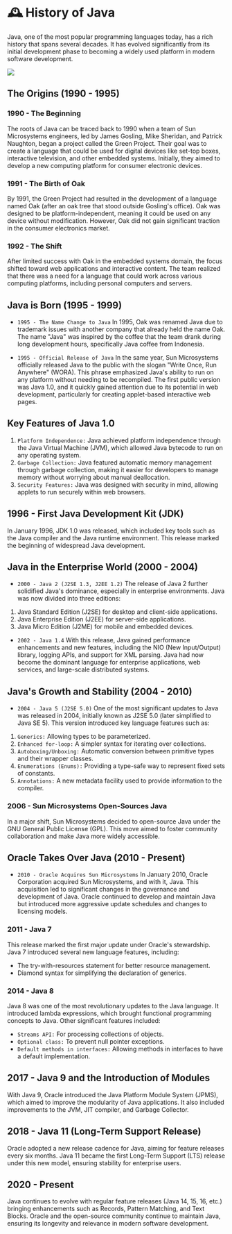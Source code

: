 # 🕰️ History of Java
Java, one of the most popular programming languages today, has a rich history that spans several decades. It has evolved significantly from its initial development phase to becoming a widely used platform in modern software development.

[![](https://markdown-videos-api.jorgenkh.no/youtube/ekrI2oq8hgI)](https://youtu.be/ekrI2oq8hgI)

## The Origins (1990 - 1995)
### 1990 - The Beginning
The roots of Java can be traced back to 1990 when a team of Sun Microsystems engineers, led by James Gosling, Mike Sheridan, and Patrick Naughton, began a project called the Green Project. Their goal was to create a language that could be used for digital devices like set-top boxes, interactive television, and other embedded systems. Initially, they aimed to develop a new computing platform for consumer electronic devices.

### 1991 - The Birth of Oak
By 1991, the Green Project had resulted in the development of a language named Oak (after an oak tree that stood outside Gosling's office). Oak was designed to be platform-independent, meaning it could be used on any device without modification. However, Oak did not gain significant traction in the consumer electronics market.

### 1992 - The Shift
After limited success with Oak in the embedded systems domain, the focus shifted toward web applications and interactive content. The team realized that there was a need for a language that could work across various computing platforms, including personal computers and servers.

## Java is Born (1995 - 1999)
* `1995 - The Name Change to Java` In 1995, Oak was renamed Java due to trademark issues with another company that already held the name Oak. The name "Java" was inspired by the coffee that the team drank during long development hours, specifically Java coffee from Indonesia.

* `1995 - Official Release of Java` In the same year, Sun Microsystems officially released Java to the public with the slogan "Write Once, Run Anywhere" (WORA). This phrase emphasized Java's ability to run on any platform without needing to be recompiled. The first public version was Java 1.0, and it quickly gained attention due to its potential in web development, particularly for creating applet-based interactive web pages.

## Key Features of Java 1.0
1. ``Platform Independence:`` Java achieved platform independence through the Java Virtual Machine (JVM), which allowed Java bytecode to run on any operating system.
2. ``Garbage Collection:`` Java featured automatic memory management through garbage collection, making it easier for developers to manage memory without worrying about manual deallocation.
3. ``Security Features:`` Java was designed with security in mind, allowing applets to run securely within web browsers.

## 1996 - First Java Development Kit (JDK)
In January 1996, JDK 1.0 was released, which included key tools such as the Java compiler and the Java runtime environment. This release marked the beginning of widespread Java development.

## Java in the Enterprise World (2000 - 2004)
* `2000 - Java 2 (J2SE 1.3, J2EE 1.2)` The release of Java 2 further solidified Java's dominance, especially in enterprise environments. Java was now divided into three editions:
1. Java Standard Edition (J2SE) for desktop and client-side applications.
2. Java Enterprise Edition (J2EE) for server-side applications.
3. Java Micro Edition (J2ME) for mobile and embedded devices.

* `2002 - Java 1.4` With this release, Java gained performance enhancements and new features, including the NIO (New Input/Output) library, logging APIs, and support for XML parsing. Java had now become the dominant language for enterprise applications, web services, and large-scale distributed systems.

## Java's Growth and Stability (2004 - 2010)
* `2004 - Java 5 (J2SE 5.0)` One of the most significant updates to Java was released in 2004, initially known as J2SE 5.0 (later simplified to Java SE 5). This version introduced key language features such as:
1. ``Generics:`` Allowing types to be parameterized.
2. ``Enhanced for-loop:`` A simpler syntax for iterating over collections.
3. ``Autoboxing/Unboxing:`` Automatic conversion between primitive types and their wrapper classes.
4. ``Enumerations (Enums):`` Providing a type-safe way to represent fixed sets of constants.
5. ``Annotations:`` A new metadata facility used to provide information to the compiler.

### 2006 - Sun Microsystems Open-Sources Java
In a major shift, Sun Microsystems decided to open-source Java under the GNU General Public License (GPL). This move aimed to foster community collaboration and make Java more widely accessible.

## Oracle Takes Over Java (2010 - Present)
* `2010 - Oracle Acquires Sun Microsystems` In January 2010, Oracle Corporation acquired Sun Microsystems, and with it, Java. This acquisition led to significant changes in the governance and development of Java. Oracle continued to develop and maintain Java but introduced more aggressive update schedules and changes to licensing models.

### 2011 - Java 7
This release marked the first major update under Oracle's stewardship. Java 7 introduced several new language features, including:
* The try-with-resources statement for better resource management.
* Diamond syntax for simplifying the declaration of generics.

### 2014 - Java 8
Java 8 was one of the most revolutionary updates to the Java language. It introduced lambda expressions, which brought functional programming concepts to Java. Other significant features included:
* ``Streams API:`` For processing collections of objects.
* ``Optional class:`` To prevent null pointer exceptions.
* ``Default methods in interfaces:`` Allowing methods in interfaces to have a default implementation.

## 2017 - Java 9 and the Introduction of Modules
With Java 9, Oracle introduced the Java Platform Module System (JPMS), which aimed to improve the modularity of Java applications. It also included improvements to the JVM, JIT compiler, and Garbage Collector.

## 2018 - Java 11 (Long-Term Support Release)
Oracle adopted a new release cadence for Java, aiming for feature releases every six months. Java 11 became the first Long-Term Support (LTS) release under this new model, ensuring stability for enterprise users.

## 2020 - Present
Java continues to evolve with regular feature releases (Java 14, 15, 16, etc.) bringing enhancements such as Records, Pattern Matching, and Text Blocks. Oracle and the open-source community continue to maintain Java, ensuring its longevity and relevance in modern software development.